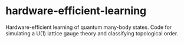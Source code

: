 # hardware-efficient-learning
Hardware-efficient learning of quantum many-body states. Code for simulating a U(1) lattice gauge theory and classifying topological order.
